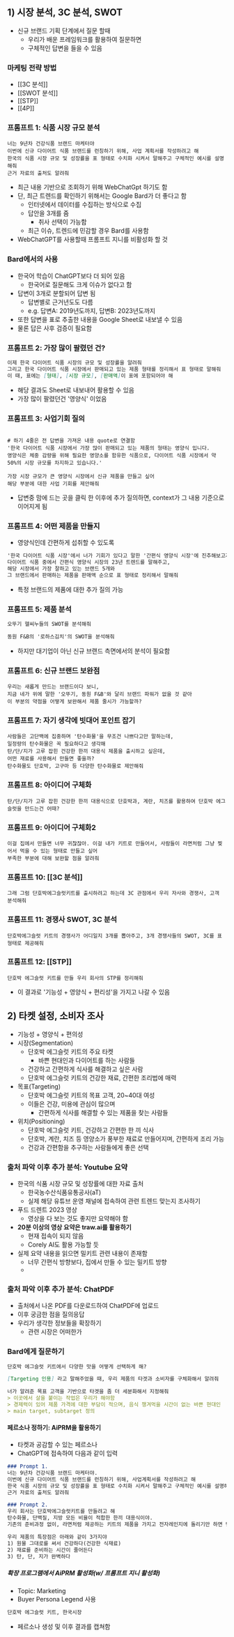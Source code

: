 ## 1) 시장 분석, 3C 분석, SWOT
- 신규 브랜드 기획 단계에서 질문 할때
	- 우리가 배운 프레임워크를 활용하여 질문하면
	- 구체적인 답변을 들을 수 있음

### 마케팅 전략 방법
- [[3C 분석]]
- [[SWOT 분석]]
- [[STP]]
- [[4P]]

### 프롬프트 1: 식품 시장 규모 분석
```
너는 9년차 건강식품 브랜드 마케터야
이번에 신규 다이어트 식품 브랜드를 런칭하기 위해, 사업 계획서를 작성하려고 해
한국의 식품 시장 규모 및 성장률을 표 형태로 수치화 시켜서 말해주고 구체적인 예시를 설명해줘
근거 자료의 출처도 알려줘
```
- 최근 내용 기반으로 조회하기 위해 WebChatGpt 하기도 함
- 단, 최근 트렌드를 확인하기 위해서는 Google Bard가 더 좋다고 함
	- 인터넷에서 데이터를 수집하는 방식으로 수집
	- 답안을 3개를 줌
		- 취사 선택이 가능함
	- 최근 이슈, 트렌드에 민감할 경우 Bard를 사용함
- WebChatGPT를 사용할때 프롬프트 지니를 비활성화 할 것
### Bard에서의 사용
- 한국어 학습이 ChatGPT보다 더 되어 있음
	- 한국어로 질문해도 크게 이슈가 없다고 함 
- 답변이 3개로 분할되어 답변 됨
	- 답변별로 근거년도도 다름
	- e.g. 답변A: 2019년도까지, 답변B: 2023년도까지
- 또한 답변을 표로 추출한 내용을 Google Sheet로 내보낼 수 있음
- 물론 답은 사후 검증이 필요함

### 프롬프트 2: 가장 많이 팔렸던 건?
```md
이제 한국 다이어트 식품 시장의 규모 및 성장률을 알려줘
그리고 한국 다이어트 식품 시장에서 판매되고 있는 제품 형태를 정리해서 표 형태로 말해줘
이 때, 표에는 [형태], [시장 규모], [판매액]이 표에 포함되어야 해
```
- 해당 결과도 Sheet로 내보내어 활용할 수 있음
- 가장 많이 팔렸던건 '영양식' 이었음

### 프롬프트 3: 사업기회 질의
```

# 하기 4줄은 전 답변을 가져온 내용 quote로 연결함
'한국 다이어트 식품 시장에서 가장 많이 판매되고 있는 제품의 형태는 영양식 입니다.
영양식은 체중 감량을 위해 필요한 영양소를 함유한 식품으로, 다이어트 식품 시장에서 약 50%의 시장 규모를 차지하고 있습니다.'

가장 시장 규모가 큰 영양식 시장에서 신규 제품을 만들고 싶어
해당 부분에 대한 사업 기회를 제안해줘
```
- 답변중 맘에 드는 곳을 클릭 한 이후에 추가 질의하면, context가 그 내용 기준으로 이어지게 됨


### 프롬프트 4: 어떤 제품을 만들지
- 영양식인데 간편하게 섭취할 수 있도록
```md
'한국 다이어트 식품 시장'에서 너가 기회가 있다고 말한 '간편식 영양식 시장'에 진추해보고자 해
다이어트 식품 중에서 간편식 영양식 시장의 23년 트렌드를 말해주고,
해당 시장에서 가장 잘하고 있는 브랜드 5개와
그 브랜드에서 판매하는 제품을 판매액 순으로 표 형태로 정리해서 말해줘
```
- 특정 브랜드의 제품에 대한 추가 질의 가능

### 프롬프트 5: 제품 분석
```md
오뚜기 헬씨누들의 SWOT를 분석해줘

동원 F&B의 '로하스김치'의 SWOT을 분석해줘
```
- 하지만 대기업이 아닌 신규 브랜드 측면에서의 분석이 필요함

### 프롬프트 6: 신규 브랜드 보완점
```
우리는 새롭게 만드는 브랜드이다 보니,
지금 네가 위에 말한 '오뚜기, 동원 F&B'와 달리 브랜드 파워가 없을 것 같아
이 부분의 약점을 어떻게 보완해서 제품 줄시가 가능할까?
```

### 프롬프트 7: 자기 생각에 빗대어 포인트 잡기
```
사람들은 고단백에 집중하며 '탄수화물'을 무조건 나쁘다고만 말하는데,
일정량의 탄수화물은 꼭 필요하다고 생각해
탄/단/지가 고루 잡힌 건강한 한끼 대용식 제품을 출시하고 싶은데,
어떤 재료를 사용해서 만들면 좋을까?
탄수화물도 단호박, 고구마 등 다양한 탄수화물로 제안해줘
```

### 프롬프트 8: 아이디어 구체화
```
탄/단/지가 고루 잡힌 건강한 한끼 대용식으로 단호박과, 계란, 치즈를 활용하여 단호박 에그슬럿을 만드는건 어때?
```

### 프롬프트 9: 아이디어 구체화2
```
이걸 집에서 만들면 너무 귀찮잖아. 이걸 내가 키트로 만들어서, 사람들이 라면처럼 그냥 찢어서 먹을 수 있는 형태로 만들고 싶어
부족한 부분에 대해 보완할 점을 알려줘
```

### 프롬프트 10: [[3C 분석]]
```
그래 그럼 단호박에그슬럿키트를 출시하려고 하는데 3C 관점에서 우리 자사와 경쟁사, 고객 분석해줘
```

### 프롬프트 11: 경쟁사 SWOT, 3C 분석
```
단호박에그슬럿 키트의 경쟁사가 어디일지 3개를 뽑아주고, 3개 경쟁사들의 SWOT, 3C를 표 형태로 제공해줘
```

### 프롬프트 12: [[STP]]
```
단호박 에그슬럿 키트를 만들 우리 회사의 STP를 정리해줘
```
- 이 결과로 '기능성 + 영양식 + 편리성'을 가지고 나갈 수 있음

## 2) 타켓 설정, 소비자 조사
- 기능성 + 영양식 + 편의성
- 시장(Segmentation)
	- 단호박 에그슬럿 키트의 주요 타켓
		- 바쁜 현대인과 다이어트를 하는 사람들
	- 건강하고 간편하게 식사를 해결하고 싶은 사람
	- 단호박 에그슬럿 키트의 건강한 재료, 간편한 조리법에 매력
- 목표(Targeting)
	- 단호박 에그슬럿 키트의 목표 고객, 20~40대 여성
	- 이들은 건강, 미용에 관심이 많으며
		- 간편하게 식사를 해결할 수 있는 제품을 찾는 사람들
- 위치(Positioning)
	- 단호박 에그슬럿 키트, 건강하고 간편한 한 끼 식사
	- 단호박, 계란, 치즈 등 영양소가 풍부한 재료로 만들어지며, 간편하게 조리 가능
	- 건강과 간편함을 추구하는 사람들에게 좋은 선택

### 출처 파악 이후 추가 분석: Youtube 요약
- 한국의 식품 시장 규모 및 성장률에 대한 자료 출처
	- 한국농수산식품유통공사(aT)
	- 실제 해당 유튜브 운영 채널에 접속하여 관련 트렌드 맞는지 조사하기
- 푸드 드렌트 2023 영상
	- 영상을 다 보는 것도 좋지만 요약해야 함
- **20분 이상의 영상 요약은 traw.ai를 활용하기**
	- 현재 접속이 되지 않음
	- Corely AI도 활용 가능할 듯
- 실제 요약 내용을 읽으면 밀키트 관련 내용이 존재함
	- 너무 간편식 방향보다, 집에서 만들 수 있는 밀키트 방향
	- 
### 출처 파악 이후 추가 분석: ChatPDF
- 출처에서 나온 PDF를 다운로드하여 ChatPDF에 업로드
- 이후 궁금한 점을 질의응답
- 우리가 생각한 정보들을 확장하기
	- 관련 시장은 어떠한가

### Bard에게 질문하기
```md
단호박 에그슬럿 키트에서 다양한 맛을 어떻게 선택하게 해?

[Targeting 인용] 라고 말해주었을 때, 우리 제품의 타겟과 소비자를 구체화해서 알려줘

너가 알려준 목표 고객을 기반으로 타겟을 좀 더 세분화해서 지정해줘
> 이곳에서 살을 붙이는 작업은 우리가 해야함
> 경제력이 있어 제품 가격에 대한 부담이 적으며, 음식 챙겨먹을 시간이 없는 바쁜 현대인
> main target, subtarget 정의
```

#### 페르소나 정하기: AiPRM을 활용하기
- 타켓과 공감할 수 있는 페르소나
- ChatGPT에 접속하여 다음과 같이 입력
```md
### Prompt 1.
너는 9년차 건강식품 브랜드 마케터야.
이번에 신규 다이어트 식품 브랜드를 런칭하기 위해, 사업계획서를 작성하려고 해
한국 식품 시장의 규모 및 성장률을 표 형태로 수치화 시켜서 말해주고 구체적인 예시를 설명해줘
근거 자료의 출처도 알려줘

### Prompt 2.
우리 회사는 단호박에그슬럿키트를 만들려고 해
탄수화물, 단백질, 지방 모든 비율이 적합한 한끼 대용식이야.
기존의 준비과정 없이, 라면처럼 제공하는 키트의 제품을 가지고 전자레인지에 돌리기만 하면 단호박 에그슬럿을 먹을 수 있어

우리 제품의 특장점은 아래와 같이 3가지야
1) 원물 그대로를 써서 건강하다(건강한 식재료)
2) 재료를 준비하는 시간이 줄어든다
3) 탄, 단, 지가 완벽하다
```

##### 확장 프로그램에서 AiPRM 활성화(w/ 프롬프트 지니 활성화)
- Topic: Marketing
- Buyer Persona Legend 사용
```md
단호박 에그슬럿 키트, 한국시장
```
- 페르소나 생성 및 이후 결과를 캡쳐함
